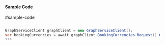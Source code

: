 #### Sample Code
#sample-code 

```C#

GraphServiceClient graphClient = new GraphServiceClient();
var bookingCurrencies = await graphClient.BookingCurrencies.Request().GetAsync();
*** 

```
